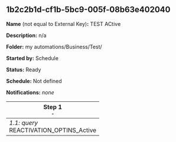 ## 1b2c2b1d-cf1b-5bc9-005f-08b63e402040

**Name** (not equal to External Key)**:** TEST ACtive

**Description:** n/a

**Folder:** my automations/Business/Test/

**Started by:** Schedule

**Status:** Ready

**Schedule:** Not defined

**Notifications:** _none_


| Step 1<br>_<small>-</small>_ |
| --- |
| _1.1: query_<br>REACTIVATION_OPTINS_Active |
